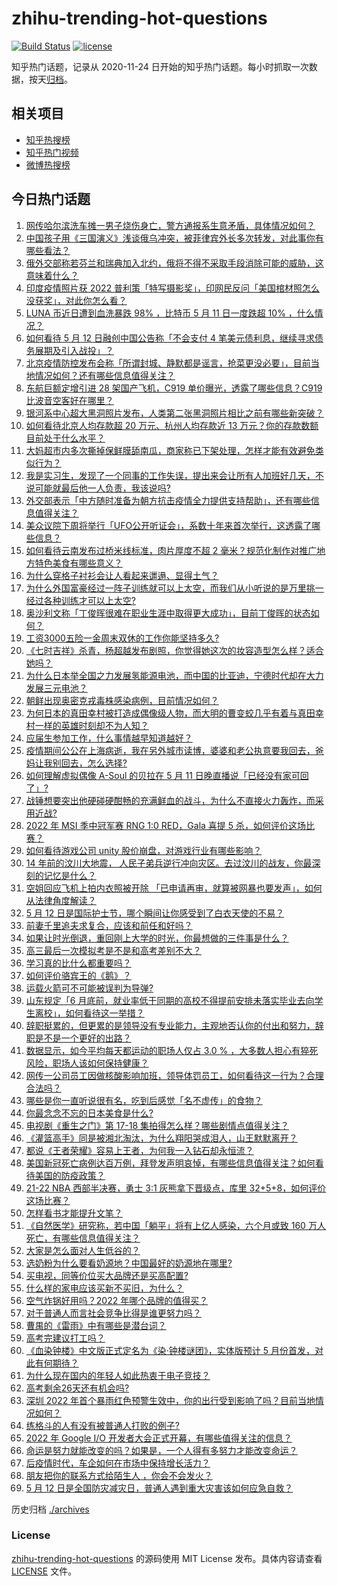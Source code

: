 # zhihu-trending-hot-questions

[![Build Status](https://github.com/justjavac/zhihu-trending-hot-questions/workflows/ci/badge.svg?branch=master)](https://github.com/justjavac/zhihu-trending-hot-questions/actions)
[![license](https://img.shields.io/github/license/justjavac/zhihu-trending-hot-questions)](https://github.com/justjavac/zhihu-trending-hot-questions/blob/master/LICENSE)

知乎热门话题，记录从 2020-11-24 日开始的知乎热门话题。每小时抓取一次数据，按天[归档](./archives)。

## 相关项目

- [知乎热搜榜](https://github.com/justjavac/zhihu-trending-top-search)
- [知乎热门视频](https://github.com/justjavac/zhihu-trending-hot-video)
- [微博热搜榜](https://github.com/justjavac/weibo-trending-hot-search)

## 今日热门话题

<!-- BEGIN -->
<!-- 最后更新时间 Fri May 13 2022 01:21:25 GMT+0800 (China Standard Time) -->

1. [网传哈尔滨洗车摊一男子烧伤身亡，警方通报系生意矛盾，具体情况如何？](https://www.zhihu.com/question/532498361)
1. [中国孩子用《三国演义》浅谈俄乌冲突，被菲律宾外长多次转发，对此事你有哪些看法？](https://www.zhihu.com/question/532436193)
1. [俄外交部称若芬兰和瑞典加入北约，俄将不得不采取手段消除可能的威胁，这意味着什么？](https://www.zhihu.com/question/532512031)
1. [印度疫情照片获 2022 普利策「特写摄影奖」，印网民反问「美国棺材照怎么没获奖」，对此你怎么看？](https://www.zhihu.com/question/532319690)
1. [LUNA 币近日遭到血洗暴跌 98% ，比特币 5 月 11 日一度跌超 10% ，什么情况？](https://www.zhihu.com/question/532404450)
1. [如何看待 5 月 12 日融创中国公告称「不会支付 4 笔美元债利息，继续寻求债务展期及引入战投」？](https://www.zhihu.com/question/532441826)
1. [北京疫情防控发布会称「所谓封城、静默都是谣言，抢菜更没必要」，目前当地情况如何？还有哪些信息值得关注？](https://www.zhihu.com/question/532505800)
1. [东航巨额定增引进 28 架国产飞机，C919 单价曝光，透露了哪些信息？C919比波音空客好在哪里？](https://www.zhihu.com/question/532324692)
1. [银河系中心超大黑洞照片发布，人类第二张黑洞照片相比之前有哪些新突破？](https://www.zhihu.com/question/530632972)
1. [如何看待北京人均存款超 20 万元、杭州人均存款近 13 万元？你的存款数额目前处于什么水平？](https://www.zhihu.com/question/532362180)
1. [大妈超市内多次撕掉保鲜膜舔南瓜，商家称已下架处理，怎样才能有效避免类似行为？](https://www.zhihu.com/question/532395839)
1. [我是实习生，发现了一个同事的工作失误，提出来会让所有人加班好几天，不说可能就最后他一人负责，我该说吗?](https://www.zhihu.com/question/532171623)
1. [外交部表示「中方随时准备为朝方抗击疫情全力提供支持帮助」，还有哪些信息值得关注？](https://www.zhihu.com/question/532484087)
1. [美众议院下周将举行「UFO公开听证会」，系数十年来首次举行，这透露了哪些信息？](https://www.zhihu.com/question/532281306)
1. [如何看待云南发布过桥米线标准，肉片厚度不超 2 毫米？规范化制作对推广地方特色美食有哪些意义？](https://www.zhihu.com/question/532337584)
1. [为什么穿格子衬衫会让人看起来邋遢、显得土气？](https://www.zhihu.com/question/23344717)
1. [为什么外国富豪经过一阵子训练就可以上太空，而我们从小听说的是万里挑一经过各种训练才可以上太空?](https://www.zhihu.com/question/527114023)
1. [奥沙利文称「丁俊晖很难在职业生涯中取得更大成功」，目前丁俊晖的状态如何？](https://www.zhihu.com/question/532023834)
1. [工资3000五险一金周末双休的工作你能坚持多久?](https://www.zhihu.com/question/452432398)
1. [《七时吉祥》杀青，杨超越发布剧照，你觉得她这次的妆容造型怎么样？适合她吗？](https://www.zhihu.com/question/532122550)
1. [为什么日本举全国之力发展氢能源电池，而中国的比亚迪，宁德时代却在大力发展三元电池？](https://www.zhihu.com/question/271987417)
1. [朝鲜出现奥密克戎毒株感染病例，目前情况如何？](https://www.zhihu.com/question/532392528)
1. [为何日本的真田幸村被打造成偶像级人物，而大明的曹变蛟几乎有着与真田幸村一样的英雄时刻却不为人知？](https://www.zhihu.com/question/532048260)
1. [应届生参加工作，什么事情越早知道越好？](https://www.zhihu.com/question/407372614)
1. [疫情期间公公在上海病逝，我在另外城市读博，婆婆和老公执意要我回去，爸妈让我别回去，怎么选择?](https://www.zhihu.com/question/526429805)
1. [如何理解虚拟偶像 A-Soul 的贝拉在 5 月 11 日晚直播说「已经没有家可回了」?](https://www.zhihu.com/question/532363706)
1. [战锤想要突出他硬碰硬酣畅的充满鲜血的战斗，为什么不直接火力轰炸，而采用近战?](https://www.zhihu.com/question/532195042)
1. [2022 年 MSI 季中冠军赛 RNG 1:0 RED，Gala 喜提 5 杀，如何评价这场比赛？](https://www.zhihu.com/question/532505530)
1. [如何看待游戏公司 unity 股价崩盘，对游戏行业有哪些影响？](https://www.zhihu.com/question/532367490)
1. [14 年前的汶川大地震， 人民子弟兵逆行冲向灾区。去过汶川的战友，你最深刻的记忆是什么？](https://www.zhihu.com/question/532414362)
1. [空姐回应飞机上拍内衣照被开除 「已申请再审，就算被网暴也要发声」，如何从法律角度解读？](https://www.zhihu.com/question/532483654)
1. [5 月 12 日是国际护士节，哪个瞬间让你感受到了白衣天使的不易？](https://www.zhihu.com/question/532240998)
1. [前妻千里追夫求复合，应该和前任和好吗？](https://www.zhihu.com/question/532292073)
1. [如果让时光倒退，重回刚上大学的时光，你最想做的三件事是什么？](https://www.zhihu.com/question/532273026)
1. [高三最后一次模拟考是不是和高考差别不大？](https://www.zhihu.com/question/532266763)
1. [学习真的比什么都重要吗？](https://www.zhihu.com/question/532358462)
1. [如何评价骆宾王的《鹅》？](https://www.zhihu.com/question/264537280)
1. [运载火箭可不可能被误判为导弹?](https://www.zhihu.com/question/531200411)
1. [山东规定「6 月底前，就业率低于同期的高校不得提前安排未落实毕业去向学生离校」，如何看待这一举措？](https://www.zhihu.com/question/532087325)
1. [辞职挺累的，但更累的是领导没有专业能力，主观地否认你的付出和努力，辞职是不是一个更好的出路？](https://www.zhihu.com/question/526580621)
1. [数据显示，如今平均每天都运动的职场人仅占 3.0 % ，大多数人担心有猝死风险，职场人该如何保持健康？](https://www.zhihu.com/question/532273897)
1. [网传一公司员工因做核酸影响加班，领导体罚员工，如何看待这一行为？合理合法吗？](https://www.zhihu.com/question/531885446)
1. [哪些是你一直听说很有名，吃到后感觉「名不虚传」的食物？](https://www.zhihu.com/question/517297786)
1. [你最念念不忘的日本美食是什么?](https://www.zhihu.com/question/413351471)
1. [电视剧《重生之门》第 17-18 集拍得怎么样？哪些剧情点值得关注？](https://www.zhihu.com/question/532328254)
1. [《灌篮高手》同是被湘北淘汰，为什么翔阳哭成泪人，山王默默离开？](https://www.zhihu.com/question/532238706)
1. [都说《王者荣耀》容易上王者，为何我一入钻石却永恒流？](https://www.zhihu.com/question/521835453)
1. [美国新冠死亡病例达百万例，拜登发声明哀悼，有哪些信息值得关注？如何看待美国的防疫政策？](https://www.zhihu.com/question/532523235)
1. [21-22 NBA 西部半决赛，勇士 3:1 灰熊拿下晋级点，库里 32+5+8，如何评价这场比赛？](https://www.zhihu.com/question/532081825)
1. [怎样看书才能提升文笔？](https://www.zhihu.com/question/372795137)
1. [《自然医学》研究称，若中国「躺平」将有上亿人感染，六个月或致 160 万人死亡，有哪些信息值得关注？](https://www.zhihu.com/question/532365651)
1. [大家是怎么面对人生低谷的？](https://www.zhihu.com/question/23022388)
1. [选奶粉为什么要看奶源地？中国最好的奶源地在哪里?](https://www.zhihu.com/question/530584963)
1. [买电视，同等价位买大品牌还是买高配置?](https://www.zhihu.com/question/528148122)
1. [什么样的家电应该买新不买旧，为什么？](https://www.zhihu.com/question/528141079)
1. [空气炸锅好用吗？2022 年哪个品牌的值得买？](https://www.zhihu.com/question/527967993)
1. [对于普通人而言社会竞争比得是谁更努力吗？](https://www.zhihu.com/question/531702151)
1. [曹禺的《雷雨》中有哪些是潜台词？](https://www.zhihu.com/question/532176377)
1. [高考完建议打工吗？](https://www.zhihu.com/question/531040763)
1. [《血染钟楼》中文版正式定名为《染·钟楼谜团》，实体版预计 5 月份首发，对此有何期待？](https://www.zhihu.com/question/532008966)
1. [为什么现在国内的年轻人如此热衷于电子竞技？](https://www.zhihu.com/question/444402153)
1. [高考剩余26天还有机会吗?](https://www.zhihu.com/question/532089138)
1. [深圳 2022 年首个暴雨红色预警生效中，你的出行受到影响了吗？目前当地情况如何？](https://www.zhihu.com/question/532394530)
1. [练格斗的人有没有被普通人打败的例子?](https://www.zhihu.com/question/521338246)
1. [2022 年 Google I/O 开发者大会正式开幕，有哪些值得关注的信息？](https://www.zhihu.com/question/532382264)
1. [命运是努力就能改变的吗？如果是，一个人得有多努力才能改变命运？](https://www.zhihu.com/question/532320428)
1. [后疫情时代，车企如何在市场中保持增长活力？](https://www.zhihu.com/question/532286920)
1. [朋友把你的联系方式给陌生人 ，你会不会发火？](https://www.zhihu.com/question/532437033)
1. [5 月 12 日是全国防灾减灾日，普通人遇到重大灾害该如何应急自救？](https://www.zhihu.com/question/532292868)

<!-- END -->

历史归档 [./archives](./archives)

### License

[zhihu-trending-hot-questions](https://github.com/justjavac/zhihu-trending-hot-questions)
的源码使用 MIT License 发布。具体内容请查看 [LICENSE](./LICENSE) 文件。
